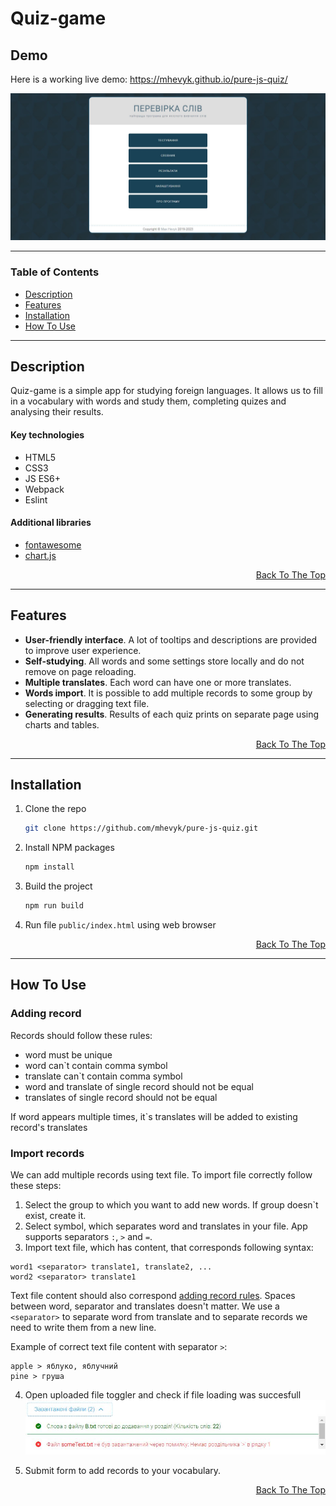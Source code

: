 # Quiz-game

## Demo

Here is a working live demo: https://mhevyk.github.io/pure-js-quiz/

![Project Image](src/assets/docs/preview.jpg)

---

### Table of Contents

- [Description](#description)
- [Features](#features)
- [Installation](#installation)
- [How To Use](#how-to-use)

---

## Description

Quiz-game is a simple app for studying foreign languages. It allows us to fill in a vocabulary with words and study them, completing quizes and analysing their results.

#### Key technologies

- HTML5
- CSS3
- JS ES6+
- Webpack
- Eslint

#### Additional libraries

- [fontawesome](https://fontawesome.com/)
- [chart.js](https://www.chartjs.org/docs/latest/)

<p align="right">
<a href='#quiz-game'>Back To The Top</a>
</p>

---

## Features

- **User-friendly interface**. A lot of tooltips and descriptions are provided to improve user experience.
- **Self-studying**. All words and some settings store locally and do not remove on page reloading.
- **Multiple translates**. Each word can have one or more translates.
- **Words import**. It is possible to add multiple records to some group by selecting or dragging text file.
- **Generating results**. Results of each quiz prints on separate page using charts and tables.

<p align="right">
<a href='#quiz-game'>Back To The Top</a>
</p>

---

## Installation

1. Clone the repo
   ```sh
   git clone https://github.com/mhevyk/pure-js-quiz.git
   ```
2. Install NPM packages
   ```sh
   npm install
   ```
3. Build the project
   ```sh
   npm run build
   ```
4. Run file `public/index.html` using web browser

<p align="right">
<a href='#quiz-game'>Back To The Top</a>
</p>

---

## How To Use

### Adding record

Records should follow these rules:
- word must be unique
- word can`t contain comma symbol
- translate can`t contain comma symbol
- word and translate of single record should not be equal
- translates of single record should not be equal

If word appears multiple times, it`s translates will be added to existing record's translates

### Import records

We can add multiple records using text file. To import file correctly follow these steps:
1. Select the group to which you want to add new words. If group doesn`t exist, create it.
2. Select symbol, which separates word and translates in your file. App supports separators `:`, `>` and `=`.
3. Import text file, which has content, that corresponds following syntax:
```
word1 <separator> translate1, translate2, ...
word2 <separator> translate1
```

Text file content should also correspond [adding record rules](#adding-record). Spaces between word, separator and translates doesn't matter.
We use a `<separator>` to separate word from translate and to separate records we need to write them from a new line.

Example of correct text file content with separator `>`:
```
apple > яблуко, яблучний
pine > груша
```

4. Open uploaded file toggler and check if file loading was succesfull
![File upload example](src/assets/docs/uploaded-files-toggler.jpg)

5. Submit form to add records to your vocabulary.

<p align="right">
<a href='#quiz-game'>Back To The Top</a>
</p>